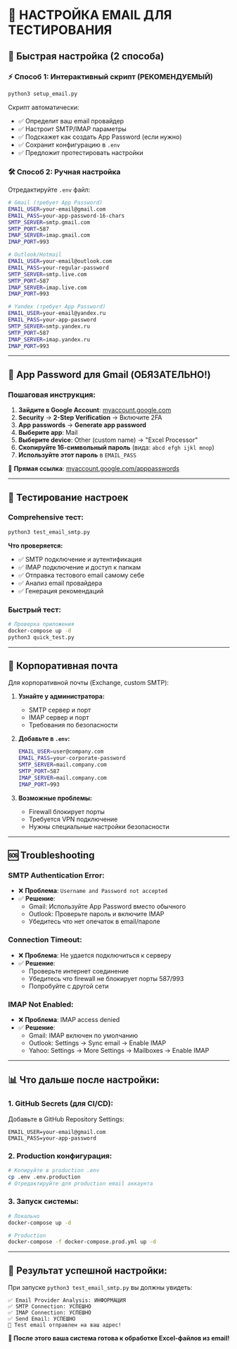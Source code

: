 # 📧 **НАСТРОЙКА EMAIL ДЛЯ ТЕСТИРОВАНИЯ**

## 🚀 **Быстрая настройка (2 способа)**

### **⚡ Способ 1: Интерактивный скрипт (РЕКОМЕНДУЕМЫЙ)**

```bash
python3 setup_email.py
```

Скрипт автоматически:
- ✅ Определит ваш email провайдер
- ✅ Настроит SMTP/IMAP параметры
- ✅ Подскажет как создать App Password (если нужно)
- ✅ Сохранит конфигурацию в `.env`
- ✅ Предложит протестировать настройки

### **🛠️ Способ 2: Ручная настройка**

Отредактируйте `.env` файл:

```bash
# Gmail (требует App Password)
EMAIL_USER=your-email@gmail.com
EMAIL_PASS=your-app-password-16-chars
SMTP_SERVER=smtp.gmail.com
SMTP_PORT=587
IMAP_SERVER=imap.gmail.com
IMAP_PORT=993

# Outlook/Hotmail
EMAIL_USER=your-email@outlook.com
EMAIL_PASS=your-regular-password
SMTP_SERVER=smtp.live.com
SMTP_PORT=587
IMAP_SERVER=imap.live.com
IMAP_PORT=993

# Yandex (требует App Password)
EMAIL_USER=your-email@yandex.ru
EMAIL_PASS=your-app-password
SMTP_SERVER=smtp.yandex.ru
SMTP_PORT=587
IMAP_SERVER=imap.yandex.ru
IMAP_PORT=993
```

---

## 🔐 **App Password для Gmail (ОБЯЗАТЕЛЬНО!)**

### **Пошаговая инструкция:**
1. **Зайдите в Google Account**: [myaccount.google.com](https://myaccount.google.com)
2. **Security** → **2-Step Verification** → Включите 2FA
3. **App passwords** → **Generate app password**
4. **Выберите app**: Mail
5. **Выберите device**: Other (custom name) → "Excel Processor"
6. **Скопируйте 16-символьный пароль** (вида: `abcd efgh ijkl mnop`)
7. **Используйте этот пароль** в `EMAIL_PASS`

🔗 **Прямая ссылка**: [myaccount.google.com/apppasswords](https://myaccount.google.com/apppasswords)

---

## 🧪 **Тестирование настроек**

### **Comprehensive тест:**
```bash
python3 test_email_smtp.py
```

**Что проверяется:**
- ✅ SMTP подключение и аутентификация
- ✅ IMAP подключение и доступ к папкам
- ✅ Отправка тестового email самому себе
- ✅ Анализ email провайдера
- ✅ Генерация рекомендаций

### **Быстрый тест:**
```bash
# Проверка приложения
docker-compose up -d
python3 quick_test.py
```

---

## 🏢 **Корпоративная почта**

Для корпоративной почты (Exchange, custom SMTP):

1. **Узнайте у администратора:**
   - SMTP сервер и порт
   - IMAP сервер и порт
   - Требования по безопасности

2. **Добавьте в `.env`:**
   ```bash
   EMAIL_USER=user@company.com
   EMAIL_PASS=your-corporate-password
   SMTP_SERVER=mail.company.com
   SMTP_PORT=587
   IMAP_SERVER=mail.company.com
   IMAP_PORT=993
   ```

3. **Возможные проблемы:**
   - Firewall блокирует порты
   - Требуется VPN подключение
   - Нужны специальные настройки безопасности

---

## 🆘 **Troubleshooting**

### **SMTP Authentication Error:**
- ❌ **Проблема**: `Username and Password not accepted`
- ✅ **Решение**:
  - Gmail: Используйте App Password вместо обычного
  - Outlook: Проверьте пароль и включите IMAP
  - Убедитесь что нет опечаток в email/пароле

### **Connection Timeout:**
- ❌ **Проблема**: Не удается подключиться к серверу
- ✅ **Решение**:
  - Проверьте интернет соединение
  - Убедитесь что firewall не блокирует порты 587/993
  - Попробуйте с другой сети

### **IMAP Not Enabled:**
- ❌ **Проблема**: IMAP access denied
- ✅ **Решение**:
  - Gmail: IMAP включен по умолчанию
  - Outlook: Settings → Sync email → Enable IMAP
  - Yahoo: Settings → More Settings → Mailboxes → Enable IMAP

---

## 📊 **Что дальше после настройки:**

### **1. GitHub Secrets (для CI/CD):**
Добавьте в GitHub Repository Settings:
```
EMAIL_USER=your-email@gmail.com
EMAIL_PASS=your-app-password
```

### **2. Production конфигурация:**
```bash
# Копируйте в production .env
cp .env .env.production
# Отредактируйте для production email аккаунта
```

### **3. Запуск системы:**
```bash
# Локально
docker-compose up -d

# Production
docker-compose -f docker-compose.prod.yml up -d
```

---

## 🎯 **Результат успешной настройки:**

При запуске `python3 test_email_smtp.py` вы должны увидеть:

```
✅ Email Provider Analysis: ИНФОРМАЦИЯ
✅ SMTP Connection: УСПЕШНО
✅ IMAP Connection: УСПЕШНО
✅ Send Email: УСПЕШНО
📧 Test email отправлен на ваш адрес!
```

**🎉 После этого ваша система готова к обработке Excel-файлов из email!**

